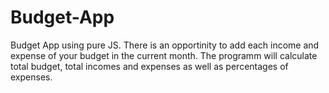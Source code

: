 # Budget-App
Budget App using pure JS.
There is an opportinity to add each income and expense of your budget in the current month.
The programm will calculate total budget, total incomes and expenses as well as percentages of expenses.

